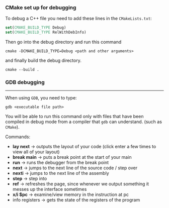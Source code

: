 ### CMake set up for debugging
To debug a C++ file you need to add these lines in the `CMakeLists.txt`:

```cmake
set(CMAKE_BUILD_TYPE Debug)
set(CMAKE_BUILD_TYPE RelWithDebInfo)
```

Then go into the debug directory and run this command

```terminal
cmake -DCMAKE_BUILD_TYPE=Debug <path and other arguments>
```

and finally build the debug directory.

```terminal
cmake --build .
```
### GDB debugging
---
When using `GDB`, you need to type:

```terminal
gdb <executable file path>
```

You will be able to run this command only with files that have been compiled in debug mode from a compiler that `gdb` can understand. (such as `CMake`).

Commands: 
- **lay next** -> outputs the layout of your code (click enter a few times to view all of your layout)
- **break main** -> puts a break point at the start of your main
- **run** -> runs the debugger from the break point
- **next** -> jumps to the next line of the source code / step over
- **nexti** -> jumps to the next line of the assembly
- **step** -> step into
- **ref** -> refreshes the page, since whenever we output something it messes up the interface sometimes
- **x/i $pc** -> examine/view memory in the instruction at pc
- info registers -> gets the state of the registers of the program